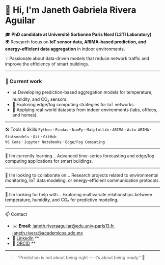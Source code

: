 
# 👋 Hi, I'm Janeth Gabriela Rivera Aguilar

🎓 **PhD candidate at Université Sorbonne Paris Nord (L2TI Laboratory)**  
🌍 Research focus on **IoT sensor data, ARIMA-based prediction, and energy-efficient data aggregation** in indoor environments.  

💡 Passionate about data-driven models that reduce network traffic and improve the efficiency of smart buildings.

---

### 🔬 Current work
- 📊 Developing prediction-based aggregation models for temperature, humidity, and CO₂ sensors.  
- 🧠 Exploring edge/fog computing strategies for IoT networks.  
- 🏡 Applying real-world datasets from indoor environments (labs, offices, and homes).

---

🛠️ Tools & Skills
`Python` · `Pandas` · `NumPy` · `Matplotlib` · `ARIMA` · `Auto-ARIMA` · `Statsmodels` · `Git` · `GitHub`  
`VS Code` · `Jupyter Notebooks` · `Edge/Fog Computing`

---

🌱 I’m currently learning...
Advanced time-series forecasting and edge/fog computing applications for smart buildings.

---

👯 I’m looking to collaborate on...
Research projects related to environmental monitoring, IoT data modeling, or energy-efficient communication protocols.

---

🤔 I’m looking for help with...
Exploring multivariate relationships between temperature, humidity, and CO₂ for predictive modeling.

---

📫 Contact
- ✉️ **Email:** janeth.riveraaguilar@edu.univ-paris13.fr, janeth.rivera@academicos.udg.mx 
- 🔗 [LinkedIn](https://www.linkedin.com/) **  
- 📄 [ORCID](https://orcid.org/) **  

---

> “Prediction is not about being right — it’s about being ready.” 🌱
